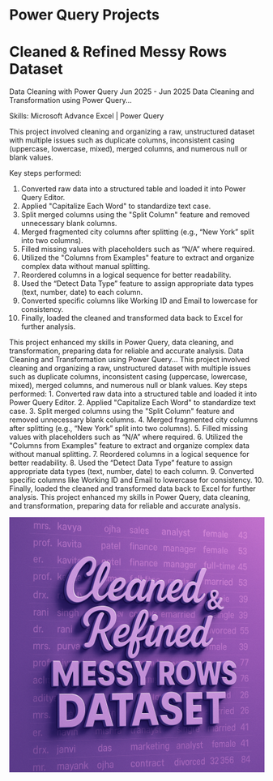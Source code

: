 # Power Query Projects
# Cleaned & Refined Messy Rows Dataset

Data Cleaning with Power Query
Jun 2025 - Jun 2025
Data Cleaning and Transformation using Power Query...

Skills: Microsoft Advance Excel | Power Query

This project involved cleaning and organizing a raw, unstructured dataset with multiple issues such as duplicate columns, inconsistent casing (uppercase, lowercase, mixed), merged columns, and numerous null or blank values.

Key steps performed:

1. Converted raw data into a structured table and loaded it into Power Query Editor.
2. Applied "Capitalize Each Word" to standardize text case.
3. Split merged columns using the "Split Column" feature and removed unnecessary blank columns.
4. Merged fragmented city columns after splitting (e.g., “New York” split into two columns).
5. Filled missing values with placeholders such as “N/A” where required.
6. Utilized the "Columns from Examples" feature to extract and organize complex data without manual splitting.
7. Reordered columns in a logical sequence for better readability.
8. Used the “Detect Data Type” feature to assign appropriate data types (text, number, date) to each column.
9. Converted specific columns like Working ID and Email to lowercase for consistency.
10. Finally, loaded the cleaned and transformed data back to Excel for further analysis.

This project enhanced my skills in Power Query, data cleaning, and transformation, preparing data for reliable and accurate analysis.
Data Cleaning and Transformation using Power Query... This project involved cleaning and organizing a raw, unstructured dataset with multiple issues such as duplicate columns, inconsistent casing (uppercase, lowercase, mixed), merged columns, and numerous null or blank values. Key steps performed: 1. Converted raw data into a structured table and loaded it into Power Query Editor. 2. Applied "Capitalize Each Word" to standardize text case. 3. Split merged columns using the "Split Column" feature and removed unnecessary blank columns. 4. Merged fragmented city columns after splitting (e.g., “New York” split into two columns). 5. Filled missing values with placeholders such as “N/A” where required. 6. Utilized the "Columns from Examples" feature to extract and organize complex data without manual splitting. 7. Reordered columns in a logical sequence for better readability. 8. Used the “Detect Data Type” feature to assign appropriate data types (text, number, date) to each column. 9. Converted specific columns like Working ID and Email to lowercase for consistency. 10. Finally, loaded the cleaned and transformed data back to Excel for further analysis. This project enhanced my skills in Power Query, data cleaning, and transformation, preparing data for reliable and accurate analysis.

![Data Cleaning](./Cleaned%20%26%20Refined%20Messy%20Rows%20Dataset/Data%20Cleaning.png)
